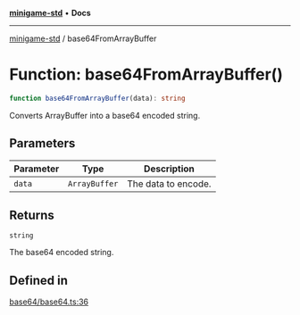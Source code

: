 [**minigame-std**](../README.md) • **Docs**

***

[minigame-std](../README.md) / base64FromArrayBuffer

# Function: base64FromArrayBuffer()

```ts
function base64FromArrayBuffer(data): string
```

Converts ArrayBuffer into a base64 encoded string.

## Parameters

| Parameter | Type | Description |
| ------ | ------ | ------ |
| `data` | `ArrayBuffer` | The data to encode. |

## Returns

`string`

The base64 encoded string.

## Defined in

[base64/base64.ts:36](https://github.com/JiangJie/minigame-std/blob/1187f9b62000e3d29782e461fb54ceb4107f512c/src/std/base64/base64.ts#L36)
